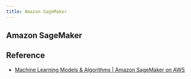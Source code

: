```yaml
---
title: Amazon SageMaker
---
```


## Amazon SageMaker


## Reference
* [Machine Learning Models & Algorithms | Amazon SageMaker on AWS](https://aws.amazon.com/sagemaker/)
